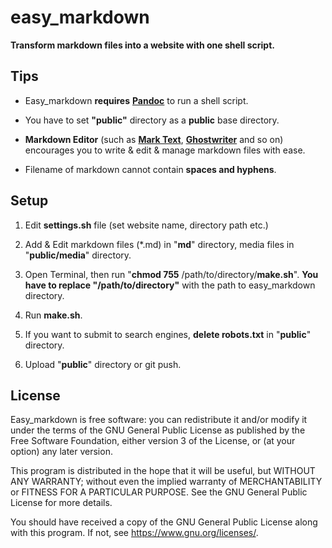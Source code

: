 # easy_markdown

**Transform markdown files into a website with one shell script.**

## Tips

- Easy_markdown **requires** [**Pandoc**](https://pandoc.org/) to run a shell script. 

- You have to set **"public"** directory as a **public** base directory.

- **Markdown Editor** (such as [**Mark Text**](https://marktext.app/), [**Ghostwriter**](https://wereturtle.github.io/ghostwriter/) and so on) encourages you to write & edit & manage markdown files with ease.

- Filename of markdown cannot contain **spaces and hyphens**.

## Setup

1. Edit **settings.sh** file (set website name, directory path etc.)

2. Add & Edit markdown files (*.md) in "**md**" directory, media files in "**public/media**" directory.

3. Open Terminal, then run "**chmod 755** /path/to/directory/**make.sh**". **You have to replace "/path/to/directory"** with the path to easy_markdown directory.

4. Run **make.sh**.

5. If you want to submit to search engines, **delete robots.txt** in "**public**" directory.

6. Upload "**public**" directory or git push.



## License

Easy_markdown is free software: you can redistribute it and/or modify
it under the terms of the GNU General Public License as published by
the Free Software Foundation, either version 3 of the License, or
(at your option) any later version.

This program is distributed in the hope that it will be useful,
but WITHOUT ANY WARRANTY; without even the implied warranty of
MERCHANTABILITY or FITNESS FOR A PARTICULAR PURPOSE.  See the
GNU General Public License for more details.

You should have received a copy of the GNU General Public License
along with this program.  If not, see <https://www.gnu.org/licenses/>.
